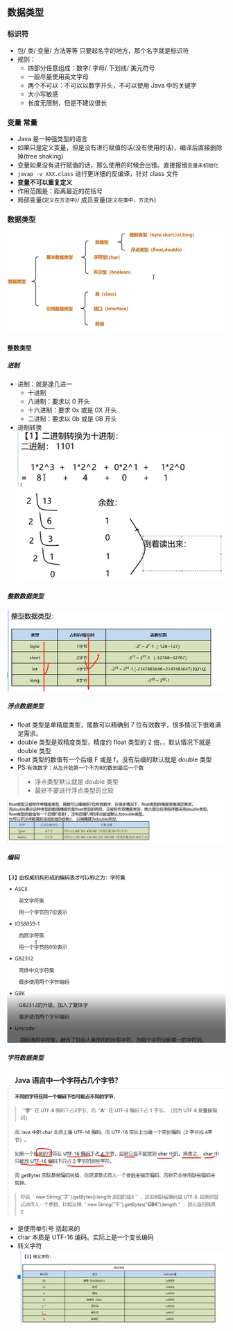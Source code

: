 ## 数据类型

### 标识符

- 包/ 类/ 变量/ 方法等等 只要起名字的地方，那个名字就是标识符
- 规则：
  - 四部分任意组成：数字/ 字母/ 下划线/ 美元符号
  - 一般尽量使用英文字母
  - 两个不可以：不可以以数字开头，不可以使用 Java 中的关键字
  - 大小写敏感
  - 长度无限制，但是不建议很长

### 变量 常量

- Java 是一种强类型的语言
- 如果只是定义变量，但是没有进行赋值的话(没有使用的话)，编译后直接删除掉(tree shaking)
- 变量如果没有进行赋值的话，那么使用的时候会出错。直接报错`变量未初始化`
- `javap -v XXX.class` 进行更详细的反编译，针对 class 文件
- **变量不可以重复定义**
- 作用范围是：距离最近的花括号
- 局部变量(`定义在方法中`)/ 成员变量(`定义在类中，方法外`)

### 数据类型

![数据类型](images/2.png)

#### 整数类型

##### 进制

- 进制：就是逢几进一
  - 十进制
  - 八进制：要求以 0 开头
  - 十六进制：要求 0x 或是 0X 开头
  - 二进制：要求以 0b 或是 0B 开头
- 进制转换
  ![2进制转换十进制](images/3.png)
  ![十进制转换2进制](images/4.png)

##### 整数数据类型

![整数数据类型](images/5.png)

##### 浮点数据类型

- float 类型是单精度类型，尾数可以精确到 7 位有效数字，很多情况下很难满足需求。
- double 类型是双精度类型，精度约 float 类型的 2 倍，，默认情况下就是 double 类型
- float 类型的数值有一个后缀 F 或是 f，没有后缀的默认就是 double 类型
- PS:`有效数字：从左开始第一个不为0的数到最后一个数`

> - 浮点类型默认就是 double 类型
> - 最好不要进行浮点类型的比较

![浮点类型](images/6.png)

##### 编码

![编码字符集](images/7.png)

##### 字符数据类型

![char](images/8.png)

- 是使用单引号 括起来的
- char 本质是 UTF-16 编码。实际上是一个变长编码
- 转义字符
![转义字符](images/9.png)
